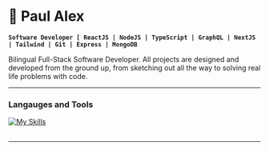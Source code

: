 # :rocket: Paul Alex

**`Software Developer [ ReactJS | NodeJS | TypeScript | GraphQL | NextJS | Tailwind | Git | Express | MongoDB `**


Bilingual Full-Stack Software Developer. All projects are designed and developed
from the ground up, from sketching out all the way to solving real life problems with code.

---

### Langauges and Tools

[![My Skills](https://skillicons.dev/icons?i=react,nodejs,ts,graphql,nextjs,tailwind,git,express,mongodb,java)](https://skillicons.dev)
<br />
<br />

---



